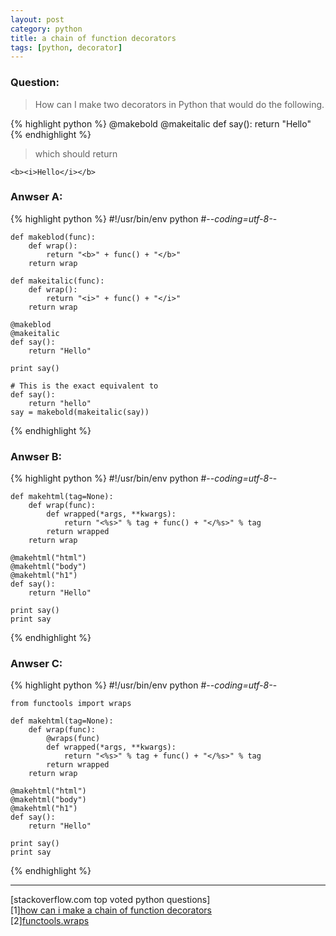 ```yaml
---
layout: post
category: python
title: a chain of function decorators
tags: [python, decorator]
---
```



### Question:
>How can I make two decorators in Python that would do the following.

{% highlight python %}
    @makebold
    @makeitalic
    def say():
       return "Hello"
{% endhighlight %}

>which should return

   `<b><i>Hello</i></b>`

### Anwser A:


{% highlight python %}
    #!/usr/bin/env python
    #-*-coding=utf-8-*-

    def makeblod(func):
        def wrap():
            return "<b>" + func() + "</b>"
        return wrap

    def makeitalic(func):
        def wrap():
            return "<i>" + func() + "</i>"
        return wrap

    @makeblod
    @makeitalic
    def say():
        return "Hello"

    print say()

    # This is the exact equivalent to 
    def say():
        return "hello"
    say = makebold(makeitalic(say))
{% endhighlight %}

### Anwser B:

{% highlight python %}
    #!/usr/bin/env python
    #-*-coding=utf-8-*-

    def makehtml(tag=None):
        def wrap(func):
            def wrapped(*args, **kwargs):
                return "<%s>" % tag + func() + "</%s>" % tag
            return wrapped
        return wrap

    @makehtml("html")
    @makehtml("body")
    @makehtml("h1")
    def say():
        return "Hello"

    print say()
    print say
{% endhighlight %}

### Anwser C:

{% highlight python %}
    #!/usr/bin/env python
    #-*-coding=utf-8-*-

    from functools import wraps

    def makehtml(tag=None):
        def wrap(func):
            @wraps(func)
            def wrapped(*args, **kwargs):
                return "<%s>" % tag + func() + "</%s>" % tag
            return wrapped
        return wrap

    @makehtml("html")
    @makehtml("body")
    @makehtml("h1")
    def say():
        return "Hello"

    print say()
    print say
{% endhighlight %}

---
\[stackoverflow.com top voted python questions\] <br />
\[1\][how can i make a chain of function decorators](http://stackoverflow.com/questions/739654/how-can-i-make-a-chain-of-function-decorators-in-python) <br />
\[2\][functools.wraps](http://docs.python.org/library/functools.html#functools.wraps)
